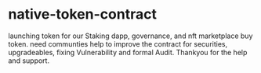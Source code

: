 # native-token-contract
launching token
for our Staking dapp, governance, and nft marketplace buy token.
need communties help to improve the contract for securities, upgradeables, fixing Vulnerability and formal Audit.
Thankyou for the help and support.
